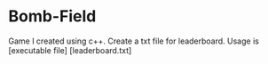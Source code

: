 # Bomb-Field
Game I created using c++. 
Create a txt file for leaderboard.
Usage is [executable file] [leaderboard.txt]
